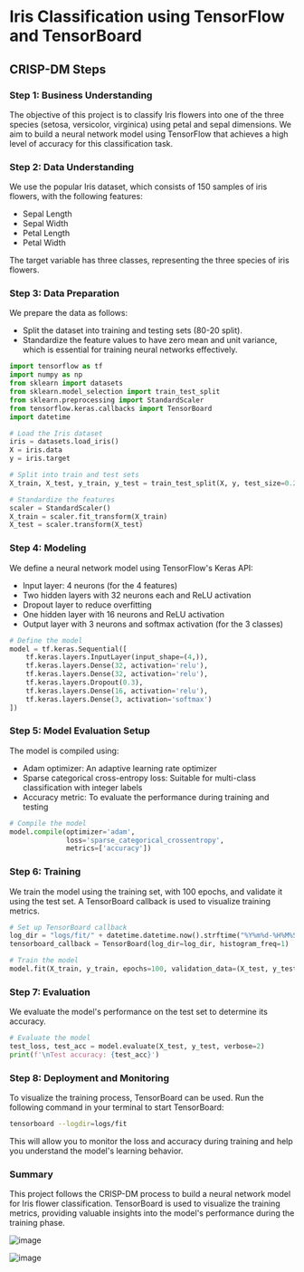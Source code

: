 # Iris Classification using TensorFlow and TensorBoard

## CRISP-DM Steps

### Step 1: Business Understanding
The objective of this project is to classify Iris flowers into one of the three species (setosa, versicolor, virginica) using petal and sepal dimensions. We aim to build a neural network model using TensorFlow that achieves a high level of accuracy for this classification task.

### Step 2: Data Understanding
We use the popular Iris dataset, which consists of 150 samples of iris flowers, with the following features:
- Sepal Length
- Sepal Width
- Petal Length
- Petal Width

The target variable has three classes, representing the three species of iris flowers.

### Step 3: Data Preparation
We prepare the data as follows:
- Split the dataset into training and testing sets (80-20 split).
- Standardize the feature values to have zero mean and unit variance, which is essential for training neural networks effectively.

```python
import tensorflow as tf
import numpy as np
from sklearn import datasets
from sklearn.model_selection import train_test_split
from sklearn.preprocessing import StandardScaler
from tensorflow.keras.callbacks import TensorBoard
import datetime

# Load the Iris dataset
iris = datasets.load_iris()
X = iris.data
y = iris.target

# Split into train and test sets
X_train, X_test, y_train, y_test = train_test_split(X, y, test_size=0.2, random_state=42)

# Standardize the features
scaler = StandardScaler()
X_train = scaler.fit_transform(X_train)
X_test = scaler.transform(X_test)
```

### Step 4: Modeling
We define a neural network model using TensorFlow's Keras API:
- Input layer: 4 neurons (for the 4 features)
- Two hidden layers with 32 neurons each and ReLU activation
- Dropout layer to reduce overfitting
- One hidden layer with 16 neurons and ReLU activation
- Output layer with 3 neurons and softmax activation (for the 3 classes)

```python
# Define the model
model = tf.keras.Sequential([
    tf.keras.layers.InputLayer(input_shape=(4,)),
    tf.keras.layers.Dense(32, activation='relu'),
    tf.keras.layers.Dense(32, activation='relu'),
    tf.keras.layers.Dropout(0.3),
    tf.keras.layers.Dense(16, activation='relu'),
    tf.keras.layers.Dense(3, activation='softmax')
])
```

### Step 5: Model Evaluation Setup
The model is compiled using:
- Adam optimizer: An adaptive learning rate optimizer
- Sparse categorical cross-entropy loss: Suitable for multi-class classification with integer labels
- Accuracy metric: To evaluate the performance during training and testing

```python
# Compile the model
model.compile(optimizer='adam',
              loss='sparse_categorical_crossentropy',
              metrics=['accuracy'])
```

### Step 6: Training
We train the model using the training set, with 100 epochs, and validate it using the test set. A TensorBoard callback is used to visualize training metrics.

```python
# Set up TensorBoard callback
log_dir = "logs/fit/" + datetime.datetime.now().strftime("%Y%m%d-%H%M%S")
tensorboard_callback = TensorBoard(log_dir=log_dir, histogram_freq=1)

# Train the model
model.fit(X_train, y_train, epochs=100, validation_data=(X_test, y_test), callbacks=[tensorboard_callback])
```

### Step 7: Evaluation
We evaluate the model's performance on the test set to determine its accuracy.

```python
# Evaluate the model
test_loss, test_acc = model.evaluate(X_test, y_test, verbose=2)
print(f'\nTest accuracy: {test_acc}')
```

### Step 8: Deployment and Monitoring
To visualize the training process, TensorBoard can be used. Run the following command in your terminal to start TensorBoard:

```sh
tensorboard --logdir=logs/fit
```

This will allow you to monitor the loss and accuracy during training and help you understand the model's learning behavior.

### Summary
This project follows the CRISP-DM process to build a neural network model for Iris flower classification. TensorBoard is used to visualize the training metrics, providing valuable insights into the model's performance during the training phase.


![image](https://github.com/user-attachments/assets/84b76907-40ce-4ff1-82e9-3fbc973c734a)

![image](https://github.com/user-attachments/assets/94824b82-713b-48ec-b650-df3db0af6dd7)

